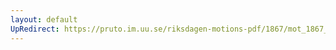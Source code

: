 ```yaml
---
layout: default
UpRedirect: https://pruto.im.uu.se/riksdagen-motions-pdf/1867/mot_1867__ak__209/mot_1867__ak__209-002.pdf
---
```

